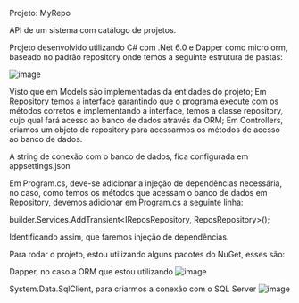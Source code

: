 Projeto: MyRepo

API de um sistema com catálogo de projetos. 

Projeto desenvolvido utilizando C# com .Net 6.0 e Dapper como micro orm, baseado no padrão repository onde temos a seguinte estrutura de pastas:

![image](https://user-images.githubusercontent.com/79661325/222037114-5b68470a-e588-49db-bd2c-14b01d8ceb91.png)

Visto que em Models são implementadas da entidades do projeto;
Em Repository temos a interface garantindo que o programa execute com os métodos corretos e implementando a interface, temos a classe repository,
cujo qual fará acesso ao banco de dados através da ORM;
Em Controllers, criamos um objeto de repository para acessarmos os métodos de acesso ao banco de dados.

A string de conexão com o banco de dados, fica configurada em appsettings.json

Em Program.cs, deve-se adicionar a injeção de dependências necessária, no caso, como temos os métodos que acessam o banco de dados em Repository, devemos 
adicionar em Program.cs a seguinte linha:

builder.Services.AddTransient<IReposRepository, ReposRepository>();

Identificando assim, que faremos injeção de dependências.

Para rodar o projeto, estou utilizando alguns pacotes do NuGet, esses são:

Dapper, no caso a ORM que estou utilizando
![image](https://user-images.githubusercontent.com/79661325/222038623-1ab3a955-f097-44e7-be67-39aa7c6185fa.png)

System.Data.SqlClient, para criarmos a conexão com o SQL Server
![image](https://user-images.githubusercontent.com/79661325/222038672-2ddef03b-9564-4070-8005-9ab9fe8a4c86.png)
